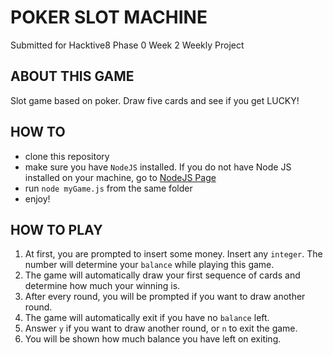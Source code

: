 # POKER SLOT MACHINE
Submitted for Hacktive8 Phase 0 Week 2 Weekly Project

## ABOUT THIS GAME
Slot game based on poker. Draw five cards and see if you get LUCKY!

## HOW TO
* clone this repository
* make sure you have `NodeJS` installed. If you do not have Node JS installed on your machine, go to [NodeJS Page](https://nodejs.org/en/)
* run `node myGame.js` from the same folder
* enjoy!

## HOW TO PLAY
1. At first, you are prompted to insert some money. Insert any `integer`. The number will determine your `balance` while playing this game.
2. The game will automatically draw your first sequence of cards and determine how much your winning is.
3. After every round, you will be prompted if you want to draw another round.
4. The game will automatically exit if you have no `balance` left.
5. Answer `y` if you want to draw another round, or `n` to exit the game.
6. You will be shown how much balance you have left on exiting.
